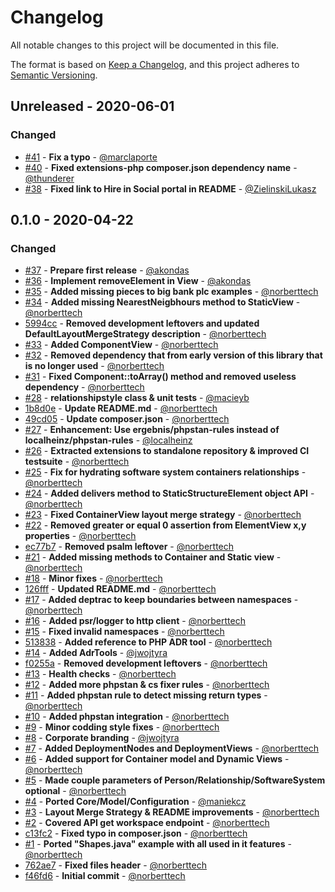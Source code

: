 # Changelog

All notable changes to this project will be documented in this file.

The format is based on [Keep a Changelog](https://keepachangelog.com/en/1.0.0/),
and this project adheres to [Semantic Versioning](https://semver.org/spec/v2.0.0.html).

## Unreleased - 2020-06-01
### Changed
 - [#41](https://github.com/structurizr-php/structurizr-php/pull/41) - **Fix a typo** - [@marclaporte](https://github.com/marclaporte)
 - [#40](https://github.com/structurizr-php/structurizr-php/pull/40) - **Fixed extensions-php composer.json dependency name** - [@thunderer](https://github.com/thunderer)
 - [#38](https://github.com/structurizr-php/structurizr-php/pull/38) - **Fixed link to Hire in Social portal in README** - [@ZielinskiLukasz](https://github.com/ZielinskiLukasz)

## 0.1.0 - 2020-04-22
### Changed
 - [#37](https://github.com/structurizr-php/structurizr-php/pull/37) - **Prepare first release** - [@akondas](https://github.com/akondas)
 - [#36](https://github.com/structurizr-php/structurizr-php/pull/36) - **Implement removeElement in View** - [@akondas](https://github.com/akondas)
 - [#35](https://github.com/structurizr-php/structurizr-php/pull/35) - **Added missing pieces to big bank plc examples** - [@norberttech](https://github.com/norberttech)
 - [#34](https://github.com/structurizr-php/structurizr-php/pull/34) - **Added missing NearestNeigbhours method to StaticView** - [@norberttech](https://github.com/norberttech)
 - [5994cc](https://github.com/structurizr-php/structurizr-php/commit/5994cca594fe3d8679e15891f0544dfeac37f0fe) - **Removed development leftovers and updated DefaultLayoutMergeStrategy description** - [@norberttech](https://github.com/norberttech)
 - [#33](https://github.com/structurizr-php/structurizr-php/pull/33) - **Added ComponentView** - [@norberttech](https://github.com/norberttech)
 - [#32](https://github.com/structurizr-php/structurizr-php/pull/32) - **Removed dependency that from early version of this library that is no longer used** - [@norberttech](https://github.com/norberttech)
 - [#31](https://github.com/structurizr-php/structurizr-php/pull/31) - **Fixed Component::toArray() method and removed useless dependency** - [@norberttech](https://github.com/norberttech)
 - [#28](https://github.com/structurizr-php/structurizr-php/pull/28) - **relationshipstyle class & unit tests** - [@macieyb](https://github.com/macieyb)
 - [1b8d0e](https://github.com/structurizr-php/structurizr-php/commit/1b8d0e6daf4b08d4f4df5eaafb2736eb6828b867) - **Update README.md** - [@norberttech](https://github.com/norberttech)
 - [49cd05](https://github.com/structurizr-php/structurizr-php/commit/49cd0523822e97743989a1511a9b835dc5957e9f) - **Update composer.json** - [@norberttech](https://github.com/norberttech)
 - [#27](https://github.com/structurizr-php/structurizr-php/pull/27) - **Enhancement: Use ergebnis/phpstan-rules instead of localheinz/phpstan-rules** - [@localheinz](https://github.com/localheinz)
 - [#26](https://github.com/structurizr-php/structurizr-php/pull/26) - **Extracted extensions to standalone repository & improved CI testsuite** - [@norberttech](https://github.com/norberttech)
 - [#25](https://github.com/structurizr-php/structurizr-php/pull/25) - **Fix for hydrating software system containers relationships** - [@norberttech](https://github.com/norberttech)
 - [#24](https://github.com/structurizr-php/structurizr-php/pull/24) - **Added delivers method to StaticStructureElement object API** - [@norberttech](https://github.com/norberttech)
 - [#23](https://github.com/structurizr-php/structurizr-php/pull/23) - **Fixed ContainerView layout merge strategy** - [@norberttech](https://github.com/norberttech)
 - [#22](https://github.com/structurizr-php/structurizr-php/pull/22) - **Removed greater or equal 0 assertion from ElementView x,y properties** - [@norberttech](https://github.com/norberttech)
 - [ec77b7](https://github.com/structurizr-php/structurizr-php/commit/ec77b7c0a57b614f349c43eb4788bd92eb826b53) - **Removed psalm leftover** - [@norberttech](https://github.com/norberttech)
 - [#21](https://github.com/structurizr-php/structurizr-php/pull/21) - **Added missing methods to Container and Static view** - [@norberttech](https://github.com/norberttech)
 - [#18](https://github.com/structurizr-php/structurizr-php/pull/18) - **Minor fixes** - [@norberttech](https://github.com/norberttech)
 - [126fff](https://github.com/structurizr-php/structurizr-php/commit/126fffbeadd66996bcefe01e88d5db67753abe43) - **Updated README.md** - [@norberttech](https://github.com/norberttech)
 - [#17](https://github.com/structurizr-php/structurizr-php/pull/17) - **Added deptrac to keep boundaries between namespaces** - [@norberttech](https://github.com/norberttech)
 - [#16](https://github.com/structurizr-php/structurizr-php/pull/16) - **Added psr/logger to http client** - [@norberttech](https://github.com/norberttech)
 - [#15](https://github.com/structurizr-php/structurizr-php/pull/15) - **Fixed invalid namespaces** - [@norberttech](https://github.com/norberttech)
 - [513838](https://github.com/structurizr-php/structurizr-php/commit/513838689e04ef35fb29c1aa8de071e7b7500168) - **Added reference to PHP ADR tool** - [@norberttech](https://github.com/norberttech)
 - [#14](https://github.com/structurizr-php/structurizr-php/pull/14) - **Added AdrTools** - [@jwojtyra](https://github.com/jwojtyra)
 - [f0255a](https://github.com/structurizr-php/structurizr-php/commit/f0255ac35cefba32b0e722df38798a78a3f19093) - **Removed development leftovers** - [@norberttech](https://github.com/norberttech)
 - [#13](https://github.com/structurizr-php/structurizr-php/pull/13) - **Health checks** - [@norberttech](https://github.com/norberttech)
 - [#12](https://github.com/structurizr-php/structurizr-php/pull/12) - **Added more phpstan & cs fixer rules** - [@norberttech](https://github.com/norberttech)
 - [#11](https://github.com/structurizr-php/structurizr-php/pull/11) - **Added phpstan rule to detect missing return types** - [@norberttech](https://github.com/norberttech)
 - [#10](https://github.com/structurizr-php/structurizr-php/pull/10) - **Added phpstan integration** - [@norberttech](https://github.com/norberttech)
 - [#9](https://github.com/structurizr-php/structurizr-php/pull/9) - **Minor codding style fixes** - [@norberttech](https://github.com/norberttech)
 - [#8](https://github.com/structurizr-php/structurizr-php/pull/8) - **Corporate branding** - [@jwojtyra](https://github.com/jwojtyra)
 - [#7](https://github.com/structurizr-php/structurizr-php/pull/7) - **Added DeploymentNodes and DeploymentViews** - [@norberttech](https://github.com/norberttech)
 - [#6](https://github.com/structurizr-php/structurizr-php/pull/6) - **Added support for Container model and Dynamic Views** - [@norberttech](https://github.com/norberttech)
 - [#5](https://github.com/structurizr-php/structurizr-php/pull/5) - **Made couple parameters of Person/Relationship/SoftwareSystem optional** - [@norberttech](https://github.com/norberttech)
 - [#4](https://github.com/structurizr-php/structurizr-php/pull/4) - **Ported Core/Model/Configuration** - [@maniekcz](https://github.com/maniekcz)
 - [#3](https://github.com/structurizr-php/structurizr-php/pull/3) - **Layout Merge Strategy & README improvements** - [@norberttech](https://github.com/norberttech)
 - [#2](https://github.com/structurizr-php/structurizr-php/pull/2) - **Covered API get workspace endpoint** - [@norberttech](https://github.com/norberttech)
 - [c13fc2](https://github.com/structurizr-php/structurizr-php/commit/c13fc2ad585340cec65f794bcf4c552b549718b1) - **Fixed typo in composer.json** - [@norberttech](https://github.com/norberttech)
 - [#1](https://github.com/structurizr-php/structurizr-php/pull/1) - **Ported "Shapes.java" example with all used in it features** - [@norberttech](https://github.com/norberttech)
 - [762ae7](https://github.com/structurizr-php/structurizr-php/commit/762ae7f11cabd0cdef9e8d8083cc812627cbde40) - **Fixed files header** - [@norberttech](https://github.com/norberttech)
 - [f46fd6](https://github.com/structurizr-php/structurizr-php/commit/f46fd63aba469241fb752ddaa4da7948596f08b5) - **Initial commit** - [@norberttech](https://github.com/norberttech)
